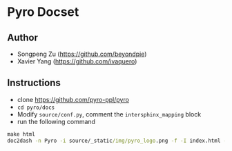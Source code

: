 # Pyro Docset

## Author

- Songpeng Zu (https://github.com/beyondpie)
- Xavier Yang (https://github.com/ivaquero)

## Instructions

- clone https://github.com/pyro-ppl/pyro
- `cd pyro/docs`
- Modify `source/conf.py`, comment the `intersphinx_mapping` block
- run the following command

```cmd
make html
doc2dash -n Pyro -i source/_static/img/pyro_logo.png -f -I index.html -v build/html && tar cvzf Pyro.tgz Pyro.docset
```
